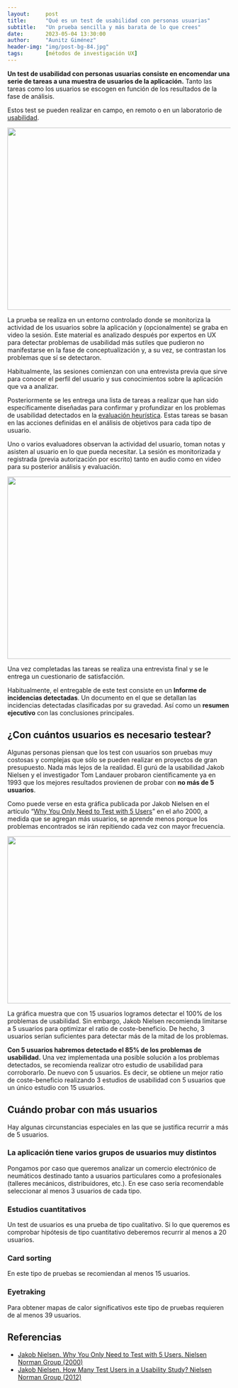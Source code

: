 ```yaml
---
layout:     post
title:      "Qué es un test de usabilidad con personas usuarias"
subtitle:   "Un prueba sencilla y más barata de lo que crees"
date:       2023-05-04 13:30:00
author:     "Aunitz Giménez"
header-img: "img/post-bg-84.jpg"
tags:       [métodos de investigación UX]
---
```


<p><strong>Un test de usabilidad con personas usuarias consiste en encomendar una serie de tareas a una muestra de usuarios de la aplicación.</strong> Tanto las tareas como los usuarios se escogen en función de los resultados de la fase de análisis.</p>

<p>Estos test se pueden realizar en campo, en remoto o en un laboratorio de <a href="{{ site.baseurl }}{% post_url 2022-10-10-que-es-la-usabilidad-de-una-aplicacion %}">usabilidad</a>.</p>

<p><img src="{{ site.baseurl }}/img/que-es-un-test-con-personas-usuarias-01.jpg" loading="lazy" alt="" width="722" height="411"></p>

<p>La prueba se realiza en un entorno controlado donde se monitoriza la actividad de los usuarios sobre la aplicación y (opcionalmente) se graba en video la sesión. Este material es analizado después por expertos en UX para detectar problemas de usabilidad más sutiles que pudieron no manifestarse en la fase de conceptualización y, a su vez, se contrastan los problemas que sí se detectaron.</p>

<p>Habitualmente, las sesiones comienzan con una entrevista previa que sirve para conocer el perfil del usuario y sus conocimientos sobre la aplicación que va a analizar.</p>

<p>Posteriormente se les entrega una lista de tareas a realizar que han sido específicamente diseñadas para confirmar y profundizar en los problemas de usabilidad detectados en la <a href="{{ site.baseurl }}{% post_url 2023-05-08-que-es-un-test-heuristico %}">evaluación heurística</a>. Estas tareas se basan en las acciones definidas en el análisis de objetivos para cada tipo de usuario.</p>

<p>Uno o varios evaluadores observan la actividad del usuario, toman notas y asisten al usuario en lo que pueda necesitar. La sesión es monitorizada y registrada (previa autorización por escrito) tanto en audio como en video para su posterior análisis y evaluación.</p>

<p><img src="{{ site.baseurl }}/img/que-es-un-test-con-personas-usuarias-02.jpg" loading="lazy" alt="" width="722" height="411"></p>

<p>Una vez completadas las tareas se realiza una entrevista final y se le entrega un cuestionario de satisfacción.</p>

<p>Habitualmente, el entregable de este test consiste en un <strong>Informe de incidencias detectadas</strong>. Un documento en el que se detallan las incidencias detectadas clasificadas por su gravedad. Así como un <strong>resumen ejecutivo</strong> con las conclusiones principales.</p>

<h2>¿Con cuántos usuarios es necesario testear?</h2>

<p>Algunas personas piensan que los test con usuarios son pruebas muy costosas y complejas que sólo se pueden realizar en proyectos de gran presupuesto. Nada más lejos de la realidad. El gurú de la usabilidad Jakob Nielsen y el investigador Tom Landauer probaron científicamente ya en 1993 que los mejores resultados provienen de probar con <strong>no más de 5 usuarios</strong>.</p>

<p>Como puede verse en esta gráfica publicada por Jakob Nielsen en el artículo “<a href="https://www.nngroup.com/articles/why-you-only-need-to-test-with-5-users/" target="_blank" rel="noopener noreferrer">Why You Only Need to Test with 5 Users</a>” en el año 2000, a medida que se agregan más usuarios, se aprende menos porque los problemas encontrados se irán repitiendo cada vez con mayor frecuencia.</p>

<p><img src="{{ site.baseurl }}/img/que-es-un-test-con-personas-usuarias-03.gif" loading="lazy" alt="" width="631" height="377"></p>

<p>La gráfica muestra que con 15 usuarios logramos detectar el 100% de los problemas de usabilidad. Sin embargo, Jakob Nielsen recomienda limitarse a 5 usuarios para optimizar el ratio de coste-beneficio. De hecho, 3 usuarios serían suficientes para detectar más de la mitad de los problemas.</p>

<p><strong>Con 5 usuarios habremos detectado el 85% de los problemas de usabilidad.</strong> Una vez implementada una posible solución a los problemas detectados, se recomienda realizar otro estudio de usabilidad para corroborarlo. De nuevo con 5 usuarios. Es decir, se obtiene un mejor ratio de coste-beneficio realizando 3 estudios de usabilidad con 5 usuarios que un único estudio con 15 usuarios.</p>

<h2>Cuándo probar con más usuarios</h2>

<p>Hay algunas circunstancias especiales en las que se justifica recurrir a más de 5 usuarios.</p>

<h3>La aplicación tiene varios grupos de usuarios muy distintos</h3>

<p>Pongamos por caso que queremos analizar un comercio electrónico de neumáticos destinado tanto a usuarios particulares como a profesionales (talleres mecánicos, distribuidores, etc.). En ese caso sería recomendable seleccionar al menos 3 usuarios de cada tipo.</p>

<h3>Estudios cuantitativos</h3>

<p>Un test de usuarios es una prueba de tipo cualitativo. Si lo que queremos es comprobar hipótesis de tipo cuantitativo deberemos recurrir al menos a 20 usuarios.</p>

<h3>Card sorting</h3>

<p>En este tipo de pruebas se recomiendan al menos 15 usuarios.</p>

<h3>Eyetraking</h3>

<p>Para obtener mapas de calor significativos este tipo de pruebas requieren de al menos 39 usuarios.</p>

<h2 class="section-heading">Referencias</h2>

<ul>
	<li><a href="https://www.nngroup.com/articles/why-you-only-need-to-test-with-5-users/" target="_blank" rel="noopener noreferrer">Jakob Nielsen. Why You Only Need to Test with 5 Users. Nielsen Norman Group (2000)</a></li>
	<li><a href="https://www.nngroup.com/articles/how-many-test-users/" target="_blank" rel="noopener noreferrer">Jakob Nielsen. How Many Test Users in a Usability Study? Nielsen Norman Group (2012)</a></li>
</ul>
